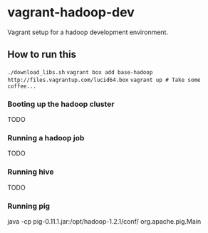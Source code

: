 vagrant-hadoop-dev
==================

Vagrant setup for a hadoop development environment.

## How to run this

```./download_libs.sh```
```vagrant box add base-hadoop http://files.vagrantup.com/lucid64.box```
```vagrant up # Take some coffee...```


### Booting up the hadoop cluster

TODO

### Running a hadoop job

TODO

### Running hive

TODO

### Running pig

java -cp pig-0.11.1.jar:/opt/hadoop-1.2.1/conf/ org.apache.pig.Main
